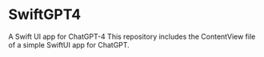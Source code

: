 # SwiftGPT4
A Swift UI app for ChatGPT-4
This repository includes the ContentView file of a simple SwiftUI app for ChatGPT.
